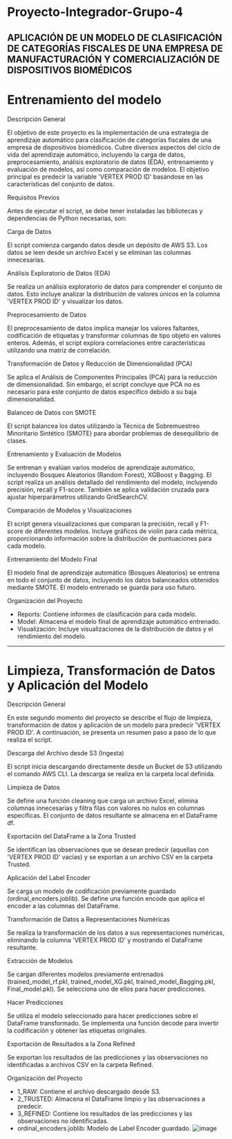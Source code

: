 # Proyecto-Integrador-Grupo-4
APLICACIÓN DE UN MODELO DE CLASIFICACIÓN DE CATEGORÍAS FISCALES DE UNA EMPRESA DE MANUFACTURACIÓN Y COMERCIALIZACIÓN DE DISPOSITIVOS BIOMÉDICOS
-------------------------------------------
# Entrenamiento del modelo

Descripción General

El objetivo de este proyecto es la implementación de una estrategia de aprendizaje automático para clasificación de categorías fiscales de una empresa de dispositivos biomédicos. Cubre diversos aspectos del ciclo de vida del aprendizaje automático, incluyendo la carga de datos, preprocesamiento, análisis exploratorio de datos (EDA), entrenamiento y evaluación de modelos, así como comparación de modelos. El objetivo principal es predecir la variable 'VERTEX PROD ID' basándose en las características del conjunto de datos.

Requisitos Previos

Antes de ejecutar el script, se debe tener instaladas las bibliotecas y dependencias de Python necesarias, son:

 

Carga de Datos

El script comienza cargando datos desde un depósito de AWS S3. Los datos se leen desde un archivo Excel y se eliminan las columnas innecesarias.

Análisis Exploratorio de Datos (EDA)

Se realiza un análisis exploratorio de datos para comprender el conjunto de datos. Esto incluye analizar la distribución de valores únicos en la columna 'VERTEX PROD ID' y visualizar los datos.

Preprocesamiento de Datos

El preprocesamiento de datos implica manejar los valores faltantes, codificación de etiquetas y transformar columnas de tipo objeto en valores enteros. Además, el script explora correlaciones entre características utilizando una matriz de correlación.

Transformación de Datos y Reducción de Dimensionalidad (PCA)

Se aplica el Análisis de Componentes Principales (PCA) para la reducción de dimensionalidad. Sin embargo, el script concluye que PCA no es necesario para este conjunto de datos específico debido a su baja dimensionalidad.

Balanceo de Datos con SMOTE

El script balancea los datos utilizando la Técnica de Sobremuestreo Minoritario Sintético (SMOTE) para abordar problemas de desequilibrio de clases.

Entrenamiento y Evaluación de Modelos

Se entrenan y evalúan varios modelos de aprendizaje automático, incluyendo Bosques Aleatorios (Random Forest), XGBoost y Bagging. El script realiza un análisis detallado del rendimiento del modelo, incluyendo precisión, recall y F1-score. También se aplica validación cruzada para ajustar hiperparámetros utilizando GridSearchCV.

Comparación de Modelos y Visualizaciones

El script genera visualizaciones que comparan la precisión, recall y F1-score de diferentes modelos. Incluye gráficos de violín para cada métrica, proporcionando información sobre la distribución de puntuaciones para cada modelo.

Entrenamiento del Modelo Final

El modelo final de aprendizaje automático (Bosques Aleatorios) se entrena en todo el conjunto de datos, incluyendo los datos balanceados obtenidos mediante SMOTE. El modelo entrenado se guarda para uso futuro.

Organización del Proyecto

-	Reports: Contiene informes de clasificación para cada modelo.
-	Model: Almacena el modelo final de aprendizaje automático entrenado.
-	Visualización: Incluye visualizaciones de la distribución de datos y el rendimiento del modelo.

-------------------------------------------

#	Limpieza, Transformación de Datos y Aplicación del Modelo

Descripción General

En este segundo momento del proyecto se describe el flujo de limpieza, transformación de datos y aplicación de un modelo para predecir 'VERTEX PROD ID'. A continuación, se presenta un resumen paso a paso de lo que realiza el script.

Descarga del Archivo desde S3 (Ingesta)

El script inicia descargando directamente desde un Bucket de S3 utilizando el comando AWS CLI. La descarga se realiza en la carpeta local definida.

Limpieza de Datos

Se define una función cleaning que carga un archivo Excel, elimina columnas innecesarias y filtra filas con valores no nulos en columnas específicas. El conjunto de datos resultante se almacena en el DataFrame df.

Exportación del DataFrame a la Zona Trusted

Se identifican las observaciones que se desean predecir (aquellas con 'VERTEX PROD ID' vacías) y se exportan a un archivo CSV en la carpeta Trusted.

Aplicación del Label Encoder

Se carga un modelo de codificación previamente guardado (ordinal_encoders.joblib). Se define una función encode que aplica el encoder a las columnas del DataFrame.

Transformación de Datos a Representaciones Numéricas

Se realiza la transformación de los datos a sus representaciones numéricas, eliminando la columna 'VERTEX PROD ID' y mostrando el DataFrame resultante.

Extracción de Modelos

Se cargan diferentes modelos previamente entrenados (trained_model_rf.pkl, trained_model_XG.pkl, trained_model_Bagging.pkl, Final_model.pkl). Se selecciona uno de ellos para hacer predicciones.

Hacer Predicciones

Se utiliza el modelo seleccionado para hacer predicciones sobre el DataFrame transformado. Se implementa una función decode para invertir la codificación y obtener las etiquetas originales.

Exportación de Resultados a la Zona Refined

Se exportan los resultados de las predicciones y las observaciones no identificadas a archivos CSV en la carpeta Refined.

Organización del Proyecto

-	1_RAW: Contiene el archivo descargado desde S3.
-	2_TRUSTED: Almacena el DataFrame limpio y las observaciones a predecir.
-	3_REFINED: Contiene los resultados de las predicciones y las observaciones no identificadas.
-	ordinal_encoders.joblib: Modelo de Label Encoder guardado.
![image](https://github.com/andrespuertag/Proyecto-Integrador-Grupo-4/assets/102886335/dd5c27cf-9366-4b39-bb40-5d812e0596c2)


